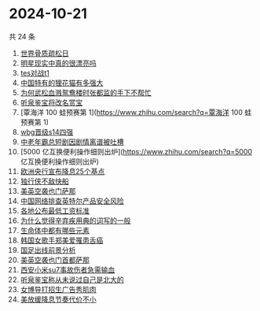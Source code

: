 # 2024-10-21

共 24 条

<!-- BEGIN ZHIHUSEARCH -->
<!-- 最后更新时间 Mon Oct 21 2024 19:10:35 GMT+0800 (China Standard Time) -->
1. [世界骨质疏松日](https://www.zhihu.com/search?q=世界骨质疏松日)
1. [明星现实中真的很漂亮吗](https://www.zhihu.com/search?q=明星现实中真的很漂亮吗)
1. [tes对战t1](https://www.zhihu.com/search?q=tes对战t1)
1. [中国特有的狸花猫有多强大](https://www.zhihu.com/search?q=中国特有的狸花猫有多强大)
1. [为何武松血溅鸳鸯楼时张都监的手下不帮忙](https://www.zhihu.com/search?q=为何武松血溅鸳鸯楼时张都监的手下不帮忙)
1. [听泉鉴宝将改名赏宝](https://www.zhihu.com/search?q=听泉鉴宝将改名赏宝)
1. [覃海洋 100 蛙预赛第 1](https://www.zhihu.com/search?q=覃海洋 100 蛙预赛第 1)
1. [wbg晋级s14四强](https://www.zhihu.com/search?q=wbg晋级s14四强)
1. [中老年霸总短剧因剧情离谱被吐槽](https://www.zhihu.com/search?q=中老年霸总短剧因剧情离谱被吐槽)
1. [5000 亿互换便利操作细则出炉](https://www.zhihu.com/search?q=5000 亿互换便利操作细则出炉)
1. [欧洲央行宣布降息25个基点](https://www.zhihu.com/search?q=欧洲央行宣布降息25个基点)
1. [独行侠不敌快船](https://www.zhihu.com/search?q=独行侠不敌快船)
1. [美英空袭也门萨那](https://www.zhihu.com/search?q=美英空袭也门萨那)
1. [中国网络排查英特尔产品安全风险](https://www.zhihu.com/search?q=中国网络排查英特尔产品安全风险)
1. [各地公布最低工资标准](https://www.zhihu.com/search?q=各地公布最低工资标准)
1. [为什么觉得辛弃疾用典的词写的一般](https://www.zhihu.com/search?q=为什么觉得辛弃疾用典的词写的一般)
1. [生命体中都有哪些元素](https://www.zhihu.com/search?q=生命体中都有哪些元素)
1. [韩国女歌手郑美爱罹患舌癌](https://www.zhihu.com/search?q=韩国女歌手郑美爱罹患舌癌)
1. [国足出线前景分析](https://www.zhihu.com/search?q=国足出线前景分析)
1. [美英空袭也门首都萨那](https://www.zhihu.com/search?q=美英空袭也门首都萨那)
1. [西安小米su7事故伤者急需输血](https://www.zhihu.com/search?q=西安小米su7事故伤者急需输血)
1. [听泉鉴宝称从未说过自己是北大的](https://www.zhihu.com/search?q=听泉鉴宝称从未说过自己是北大的)
1. [女博导打招生广告秀肌肉](https://www.zhihu.com/search?q=女博导打招生广告秀肌肉)
1. [美放缓降息节奏代价不小](https://www.zhihu.com/search?q=美放缓降息节奏代价不小)
<!-- END ZHIHUSEARCH -->
